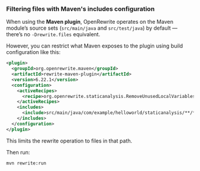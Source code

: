 ### Filtering files with Maven's includes configuration

When using the **Maven plugin**, OpenRewrite operates on the Maven module’s source sets (`src/main/java` and `src/test/java`) by default — there’s no `-Drewrite.files` equivalent.

However, you can restrict what Maven exposes to the plugin using build configuration like this:

```xml
<plugin>
  <groupId>org.openrewrite.maven</groupId>
  <artifactId>rewrite-maven-plugin</artifactId>
  <version>6.22.1</version>
  <configuration>
    <activeRecipes>
      <recipe>org.openrewrite.staticanalysis.RemoveUnusedLocalVariables</recipe>
    </activeRecipes>
    <includes>
      <include>src/main/java/com/example/helloworld/staticanalysis/**/*.java</include>
    </includes>
  </configuration>
</plugin>
```

This limits the rewrite operation to files in that path.

Then run:

```bash
mvn rewrite:run
```
